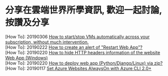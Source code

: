 # 分享在雲端世界所學資訊, 歡迎一起討論, 按讚及分享

[How To]: 20190306 <a href="https://github.com/JackyChiou/jackychiou.github.io/issues/5" target="_blank">How to start/stop VMs automatically across your subscription, without much intervention.</a><br />
[How To]: 20190222 <a href="https://github.com/JackyChiou/jackychiou.github.io/issues/4" target="_blank">How to create an alert of "Restart Web App"?</a><br />
[How To]: 20190220 <a href="https://github.com/JackyChiou/jackychiou.github.io/issues/3" target="_blank">How to hide HTTP headers information of the website Web App (Windows)</a><br />
[How To]: 20190220 <a href="https://github.com/JackyChiou/jackychiou.github.io/issues/2" target="_blank">How to deploy web app (Python/Django/Linux) via zip?</a><br />
[How To]: 20190117 <a href="https://github.com/JackyChiou/jackychiou.github.io/issues/1" target="_blank">Set Azure Websites AlwaysOn with Azure CLI 2.0+</a><br/>
